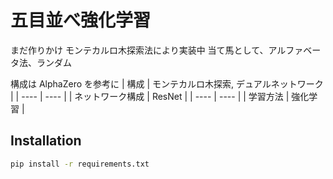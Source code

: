 # 五目並べ強化学習

まだ作りかけ
モンテカルロ木探索法により実装中
当て馬として、アルファベータ法、ランダム

構成は AlphaZero を参考に
| 構成 | モンテカルロ木探索, デュアルネットワーク |
| ---- | ---- |
| ネットワーク構成 | ResNet |
| ---- | ---- |
| 学習方法 | 強化学習 |


## Installation

```sh
pip install -r requirements.txt
```
